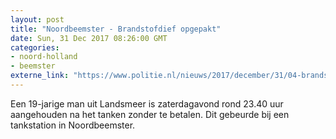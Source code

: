 ```yaml
---
layout: post
title: "Noordbeemster - Brandstofdief opgepakt"
date: Sun, 31 Dec 2017 08:26:00 GMT
categories: 
- noord-holland 
- beemster 
externe_link: "https://www.politie.nl/nieuws/2017/december/31/04-brandstofdief-opgepakt.html"
---
```


Een 19-jarige man uit Landsmeer is zaterdagavond rond 23.40 uur aangehouden na het tanken zonder te betalen. Dit gebeurde bij een tankstation in Noordbeemster.
